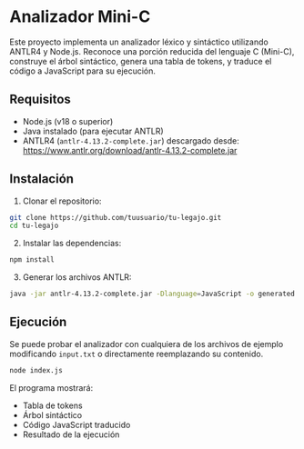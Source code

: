 # Analizador Mini-C

Este proyecto implementa un analizador léxico y sintáctico utilizando ANTLR4 y Node.js. Reconoce una porción reducida del lenguaje C (Mini-C), construye el árbol sintáctico, genera una tabla de tokens, y traduce el código a JavaScript para su ejecución.

##  Requisitos

- Node.js (v18 o superior)
- Java instalado (para ejecutar ANTLR)
- ANTLR4 (`antlr-4.13.2-complete.jar`) descargado desde: https://www.antlr.org/download/antlr-4.13.2-complete.jar

##  Instalación

1. Clonar el repositorio:

```bash
git clone https://github.com/tuusuario/tu-legajo.git
cd tu-legajo
```

2. Instalar las dependencias:

```bash
npm install
```

3. Generar los archivos ANTLR:

```bash
java -jar antlr-4.13.2-complete.jar -Dlanguage=JavaScript -o generated MiniC.g4
```

##  Ejecución

Se puede probar el analizador con cualquiera de los archivos de ejemplo modificando `input.txt` o directamente reemplazando su contenido.

```bash
node index.js
```

El programa mostrará:

- Tabla de tokens
- Árbol sintáctico
- Código JavaScript traducido
- Resultado de la ejecución